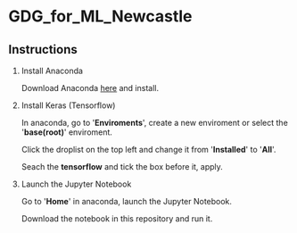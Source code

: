 # GDG_for_ML_Newcastle

## Instructions 

1. Install Anaconda

   Download Anaconda [here](https://www.anaconda.com/) and install.

2. Install Keras (Tensorflow)

   In anaconda, go to '**Enviroments**', create a new enviroment or select the '**base(root)**' enviroment. 
   
   Click the droplist on the top left and change it from '**Installed**' to '**All**'. 
   
   Seach the **tensorflow** and tick the box before it, apply.

3. Launch the Jupyter Notebook 

   Go to '**Home**' in anaconda,  launch the Jupyter Notebook. 
   
   Download the notebook in this repository and run it.



